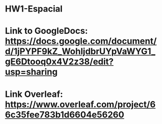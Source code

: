 # HW1-Espacial

# Link to GoogleDocs: https://docs.google.com/document/d/1jPYPF9kZ_WohljdbrUYpVaWYG1_gE6Dtooq0x4V2z38/edit?usp=sharing

# Link Overleaf: https://www.overleaf.com/project/66c35fee783b1d6604e56260
